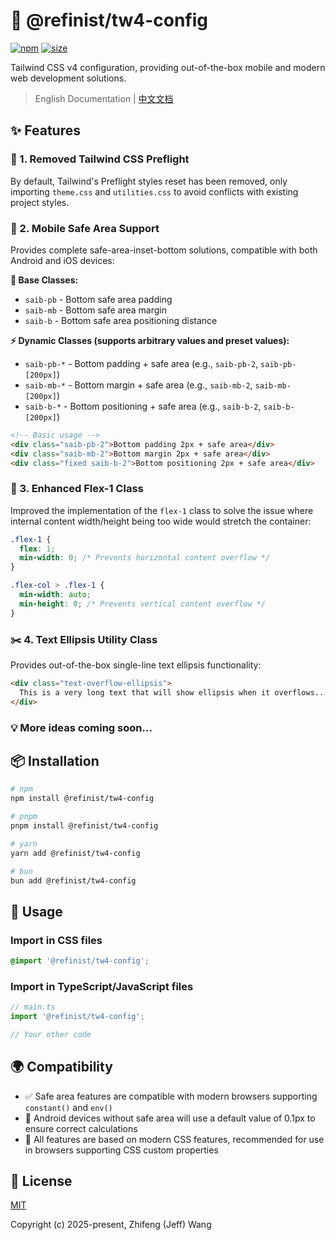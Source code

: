 # 🎨 @refinist/tw4-config

[![npm](https://img.shields.io/npm/v/@refinist/tw4-config.svg?labelColor=00bcff&color=000000)](https://npmjs.com/package/@refinist/tw4-config) [![size](https://img.badgesize.io/https://unpkg.com/@refinist/tw4-config?compression=gzip&labelColor=00bcff&color=000000)](https://unpkg.com/@refinist/tw4-config)

Tailwind CSS v4 configuration, providing out-of-the-box mobile and modern web development solutions.

> English Documentation | [中文文档](./README.zh.md)

## ✨ Features

### 🚫 1. Removed Tailwind CSS Preflight

By default, Tailwind's Preflight styles reset has been removed, only importing `theme.css` and `utilities.css` to avoid conflicts with existing project styles.

### 📱 2. Mobile Safe Area Support

Provides complete safe-area-inset-bottom solutions, compatible with both Android and iOS devices:

**🔧 Base Classes:**

- `saib-pb` - Bottom safe area padding
- `saib-mb` - Bottom safe area margin
- `saib-b` - Bottom safe area positioning distance

**⚡ Dynamic Classes (supports arbitrary values and preset values):**

- `saib-pb-*` - Bottom padding + safe area (e.g., `saib-pb-2`, `saib-pb-[200px]`)
- `saib-mb-*` - Bottom margin + safe area (e.g., `saib-mb-2`, `saib-mb-[200px]`)
- `saib-b-*` - Bottom positioning + safe area (e.g., `saib-b-2`, `saib-b-[200px]`)

```html
<!-- Basic usage -->
<div class="saib-pb-2">Bottom padding 2px + safe area</div>
<div class="saib-mb-2">Bottom margin 2px + safe area</div>
<div class="fixed saib-b-2">Bottom positioning 2px + safe area</div>
```

### 🔄 3. Enhanced Flex-1 Class

Improved the implementation of the `flex-1` class to solve the issue where internal content width/height being too wide would stretch the container:

```css
.flex-1 {
  flex: 1;
  min-width: 0; /* Prevents horizontal content overflow */
}

.flex-col > .flex-1 {
  min-width: auto;
  min-height: 0; /* Prevents vertical content overflow */
}
```

### ✂️ 4. Text Ellipsis Utility Class

Provides out-of-the-box single-line text ellipsis functionality:

```html
<div class="text-overflow-ellipsis">
  This is a very long text that will show ellipsis when it overflows...
</div>
```

### 💡 More ideas coming soon...

## 📦 Installation

```bash
# npm
npm install @refinist/tw4-config

# pnpm
pnpm install @refinist/tw4-config

# yarn
yarn add @refinist/tw4-config

# bun
bun add @refinist/tw4-config
```

## 🚀 Usage

### Import in CSS files

```css
@import '@refinist/tw4-config';
```

### Import in TypeScript/JavaScript files

```typescript
// main.ts
import '@refinist/tw4-config';

// Your other code
```

## 🌍 Compatibility

- ✅ Safe area features are compatible with modern browsers supporting `constant()` and `env()`
- 🤖 Android devices without safe area will use a default value of 0.1px to ensure correct calculations
- 🔧 All features are based on modern CSS features, recommended for use in browsers supporting CSS custom properties

## 📄 License

[MIT](./LICENSE)

Copyright (c) 2025-present, Zhifeng (Jeff) Wang
